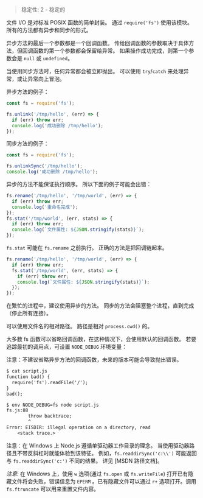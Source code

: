 
<!--introduced_in=v0.10.0-->

> 稳定性: 2 - 稳定的

<!--name=fs-->

文件 I/O 是对标准 POSIX 函数的简单封装。
通过 `require('fs')` 使用该模块。
所有的方法都有异步和同步的形式。

异步方法的最后一个参数都是一个回调函数。
传给回调函数的参数取决于具体方法，但回调函数的第一个参数都会保留给异常。
如果操作成功完成，则第一个参数会是 `null` 或 `undefined`。

当使用同步方法时，任何异常都会被立即抛出。
可以使用 `try`/`catch` 来处理异常，或让异常向上冒泡。

异步方法的例子：

```js
const fs = require('fs');

fs.unlink('/tmp/hello', (err) => {
  if (err) throw err;
  console.log('成功删除 /tmp/hello');
});
```

同步方法的例子：

```js
const fs = require('fs');

fs.unlinkSync('/tmp/hello');
console.log('成功删除 /tmp/hello');
```

异步的方法不能保证执行顺序。
所以下面的例子可能会出错：

```js
fs.rename('/tmp/hello', '/tmp/world', (err) => {
  if (err) throw err;
  console.log('重命名完成');
});
fs.stat('/tmp/world', (err, stats) => {
  if (err) throw err;
  console.log(`文件属性: ${JSON.stringify(stats)}`);
});
```

`fs.stat` 可能在 `fs.rename` 之前执行。
正确的方法是把回调链起来。

```js
fs.rename('/tmp/hello', '/tmp/world', (err) => {
  if (err) throw err;
  fs.stat('/tmp/world', (err, stats) => {
    if (err) throw err;
    console.log(`文件属性: ${JSON.stringify(stats)}`);
  });
});
```

在繁忙的进程中，建议使用异步的方法。
同步的方法会阻塞整个进程，直到完成（停止所有连接）。

可以使用文件名的相对路径。
路径是相对 `process.cwd()` 的。

大多数 fs 函数可以省略回调函数，在这种情况下，会使用默认的回调函数。
若要追踪最初的调用点，可设置 `NODE_DEBUG` 环境变量：

注意：不建议省略异步方法的回调函数，未来的版本可能会导致抛出错误。

```txt
$ cat script.js
function bad() {
  require('fs').readFile('/');
}
bad();

$ env NODE_DEBUG=fs node script.js
fs.js:88
        throw backtrace;
        ^
Error: EISDIR: illegal operation on a directory, read
    <stack trace.>
```

注意：在 Windows 上 Node.js 遵循单驱动器工作目录的理念。
当使用驱动器路径且不带反斜杠时就能体验到该特征。
例如，`fs.readdirSync('c:\\')` 可能返回与 `fs.readdirSync('c:')` 不同的结果。
详见 [MSDN 路径文档]。

*注意:* 在 Windows 上，使用 `w` 选项(通过 `fs.open` 或 `fs.writeFile`) 打开已有隐藏文件将会失败，错误信息为 `EPERM` 。已有隐藏文件可以通过 `r+` 选项打开。调用 `fs.ftruncate` 可以用来重置文件内容。
